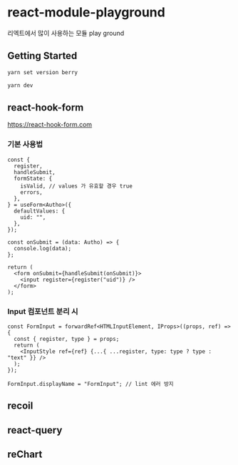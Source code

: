 # react-module-playground
리엑트에서 많이 사용하는 모듈 play ground

## Getting Started

```bash
yarn set version berry

yarn dev
```

## react-hook-form

https://react-hook-form.com

### 기본 사용법

```tsx
const {
  register,
  handleSubmit,
  formState: {
    isValid, // values 가 유효할 경우 true
    errors,
  },
} = useForm<Autho>({
  defaultValues: {
    uid: "",
  },
});

const onSubmit = (data: Autho) => {
  console.log(data);
};

return (
  <form onSubmit={handleSubmit(onSubmit)}>
    <input register={register("uid")} />
  </form>
);
```

### Input 컴포넌트 분리 시

```tsx
const FormInput = forwardRef<HTMLInputElement, IProps>((props, ref) => {
  const { register, type } = props;
  return (
    <InputStyle ref={ref} {...{ ...register, type: type ? type : "text" }} />
  );
});

FormInput.displayName = "FormInput"; // lint 에러 방지
```

## recoil

## react-query

## reChart
